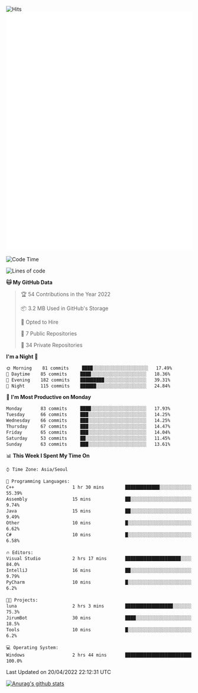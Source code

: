![Hits](https://hits.seeyoufarm.com/api/count/incr/badge.svg?url=https%3A%2F%2Fgithub.com%2Fkokose1234&count_bg=%2379C83D&title_bg=%23555555&icon=apple.svg&icon_color=%23E7E7E7&title=hits&edge_flat=false)
<br/>
![Metrics](https://github.com/kokose1234/kokose1234/blob/main/github-metrics.svg)

<!--START_SECTION:waka-->
![Code Time](http://img.shields.io/badge/Code%20Time-622%20hrs%2048%20mins-blue)

![Lines of code](https://img.shields.io/badge/From%20Hello%20World%20I%27ve%20Written-2%20Million%20lines%20of%20code-blue)

**🐱 My GitHub Data** 

> 🏆 54 Contributions in the Year 2022
 > 
> 📦 3.2 MB Used in GitHub's Storage 
 > 
> 💼 Opted to Hire
 > 
> 📜 7 Public Repositories 
 > 
> 🔑 34 Private Repositories  
 > 
**I'm a Night 🦉** 

```text
🌞 Morning    81 commits     ████░░░░░░░░░░░░░░░░░░░░░   17.49% 
🌆 Daytime    85 commits     ████░░░░░░░░░░░░░░░░░░░░░   18.36% 
🌃 Evening    182 commits    █████████░░░░░░░░░░░░░░░░   39.31% 
🌙 Night      115 commits    ██████░░░░░░░░░░░░░░░░░░░   24.84%

```
📅 **I'm Most Productive on Monday** 

```text
Monday       83 commits     ████░░░░░░░░░░░░░░░░░░░░░   17.93% 
Tuesday      66 commits     ███░░░░░░░░░░░░░░░░░░░░░░   14.25% 
Wednesday    66 commits     ███░░░░░░░░░░░░░░░░░░░░░░   14.25% 
Thursday     67 commits     ███░░░░░░░░░░░░░░░░░░░░░░   14.47% 
Friday       65 commits     ███░░░░░░░░░░░░░░░░░░░░░░   14.04% 
Saturday     53 commits     ██░░░░░░░░░░░░░░░░░░░░░░░   11.45% 
Sunday       63 commits     ███░░░░░░░░░░░░░░░░░░░░░░   13.61%

```


📊 **This Week I Spent My Time On** 

```text
⌚︎ Time Zone: Asia/Seoul

💬 Programming Languages: 
C++                      1 hr 30 mins        █████████████░░░░░░░░░░░░   55.39% 
Assembly                 15 mins             ██░░░░░░░░░░░░░░░░░░░░░░░   9.74% 
Java                     15 mins             ██░░░░░░░░░░░░░░░░░░░░░░░   9.49% 
Other                    10 mins             █░░░░░░░░░░░░░░░░░░░░░░░░   6.62% 
C#                       10 mins             █░░░░░░░░░░░░░░░░░░░░░░░░   6.58%

🔥 Editors: 
Visual Studio            2 hrs 17 mins       █████████████████████░░░░   84.0% 
IntelliJ                 16 mins             ██░░░░░░░░░░░░░░░░░░░░░░░   9.79% 
PyCharm                  10 mins             █░░░░░░░░░░░░░░░░░░░░░░░░   6.2%

🐱‍💻 Projects: 
luna                     2 hrs 3 mins        ██████████████████░░░░░░░   75.3% 
JirumBot                 30 mins             ████░░░░░░░░░░░░░░░░░░░░░   18.5% 
Tools                    10 mins             █░░░░░░░░░░░░░░░░░░░░░░░░   6.2%

💻 Operating System: 
Windows                  2 hrs 44 mins       █████████████████████████   100.0%

```


 Last Updated on 20/04/2022 22:12:31 UTC
<!--END_SECTION:waka-->

[![Anurag's github stats](https://github-readme-stats.vercel.app/api?username=kokose1234&theme=dracula)](https://github.com/anuraghazra/github-readme-stats)



	
